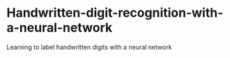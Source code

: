 # Handwritten-digit-recognition-with-a-neural-network
Learning to label handwritten digits with a neural network

